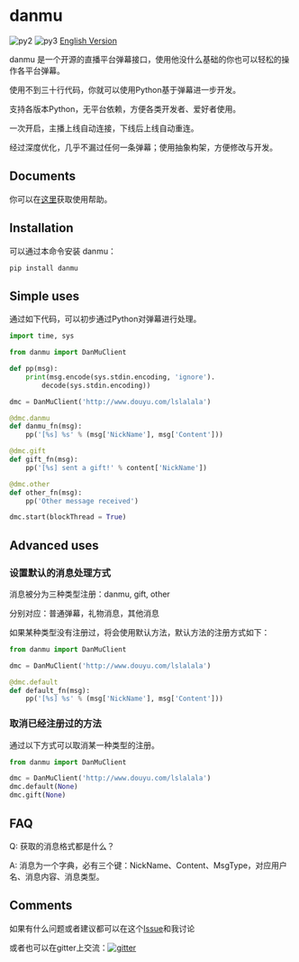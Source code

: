 # danmu

![py2][py2] ![py3][py3] [English Version][english_version]

danmu 是一个开源的直播平台弹幕接口，使用他没什么基础的你也可以轻松的操作各平台弹幕。

使用不到三十行代码，你就可以使用Python基于弹幕进一步开发。

支持各版本Python，无平台依赖，方便各类开发者、爱好者使用。

一次开启，主播上线自动连接，下线后上线自动重连。

经过深度优化，几乎不漏过任何一条弹幕；使用抽象构架，方便修改与开发。

## Documents

你可以在[这里][document]获取使用帮助。

## Installation

可以通过本命令安装 danmu：

```bash
pip install danmu
```

## Simple uses

通过如下代码，可以初步通过Python对弹幕进行处理。

```python
import time, sys

from danmu import DanMuClient

def pp(msg):
    print(msg.encode(sys.stdin.encoding, 'ignore').
        decode(sys.stdin.encoding))

dmc = DanMuClient('http://www.douyu.com/lslalala')

@dmc.danmu
def danmu_fn(msg):
    pp('[%s] %s' % (msg['NickName'], msg['Content']))

@dmc.gift
def gift_fn(msg):
    pp('[%s] sent a gift!' % content['NickName'])

@dmc.other
def other_fn(msg):
    pp('Other message received')

dmc.start(blockThread = True)
```

## Advanced uses

### 设置默认的消息处理方式

消息被分为三种类型注册：danmu, gift, other

分别对应：普通弹幕，礼物消息，其他消息

如果某种类型没有注册过，将会使用默认方法，默认方法的注册方式如下：

```python
from danmu import DanMuClient

dmc = DanMuClient('http://www.douyu.com/lslalala')

@dmc.default
def default_fn(msg):
    pp('[%s] %s' % (msg['NickName'], msg['Content']))
```

### 取消已经注册过的方法

通过以下方式可以取消某一种类型的注册。

```python
from danmu import DanMuClient

dmc = DanMuClient('http://www.douyu.com/lslalala')
dmc.default(None)
dmc.gift(None)
```

## FAQ

Q: 获取的消息格式都是什么？

A: 消息为一个字典，必有三个键：NickName、Content、MsgType，对应用户名、消息内容、消息类型。

## Comments

如果有什么问题或者建议都可以在这个[Issue][issue#2]和我讨论

或者也可以在gitter上交流：[![gitter][gitter_picture]][gitter]

[py2]: https://img.shields.io/badge/python-2.7-ff69b4.svg "python2"
[py3]: https://img.shields.io/badge/python-3.5-red.svg "python3"
[english_version]: https://github.com/littlecodersh/danmu/blob/master/README_EN.md
[document]: https://danmu.readthedocs.org/zh/latest/
[issue#2]: https://github.com/littlecodersh/danmu/issues/2
[gitter_picture]: https://badges.gitter.im/littlecodersh/danmu.svg "gitter"
[gitter]: https://gitter.im/littlecodersh/danmu?utm_source=badge&utm_medium=badge&utm_campaign=pr-badge
